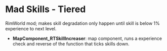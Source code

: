 # Mad Skills - Tiered
RimWorld mod; makes skill degradation only happen until skill is below 1% experience to next level.

* **MapComponent_RTSkillIncreaser**: map component, runs a experience check and reverse of the function that ticks skills down.
